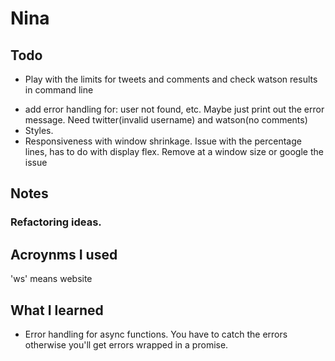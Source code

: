# Nina


## Todo 
<!-- * Add submit button for text box -->
<!-- * Send text through the inputs and see if you get right output. use send. STILL NEED
TEXTAREA INPUT -->
<!-- * Get tweet data -->
<!-- * Get reddit data -->
<!-- * Make IBM API work -->
<!-- * Make reddit data work with IBM's API with the separate files. Probably will have to 'require' ibm code. -->
<!-- * put reddit/twitter routes/functions in separate files. test it. MOVE FILES TO HELPERS FOLDER -->
<!-- * For self text make sure the amount of words is 600. This will need to be done in client side code. ADD WORD COUNT. ADD LITTLE MESSAGE UNDER TEXTAREA SAYING 600 IS THE MINIMUM NEED BY THE API TO BE ACCURATE. -->
<!-- * Print out the names of the big5 traits. -->
<!-- * then worry about add the little traits. Maybe use an array with "one", "two"... -->
<!-- * Add functionality to dropdowns in results -->
<!-- * Add percentage bars and order by percentages -->
* Play with the limits for tweets and comments and check watson results in command line
<!-- * For the profile page create an object in the routes and then send that object to results.ejs -->
<!-- * Look at watson sample page and Test the analysis page with reddit results first. -->
<!-- * Find ibm node package, use it. -->
* add error handling for: user not found, etc. Maybe just print out the error message. Need twitter(invalid username) and watson(no comments)
* Styles.
* Responsiveness with window shrinkage. Issue with the percentage lines, has to do with display flex. Remove at a window size or google the issue
<!-- * rename routes -->
<!-- * add a footer linking to the source code/github -->

## Notes 

### Refactoring ideas.


## Acroynms I used
'ws' means website

## What I learned
* Error handling for async functions. You have to catch the errors otherwise you'll get errors wrapped in a promise.